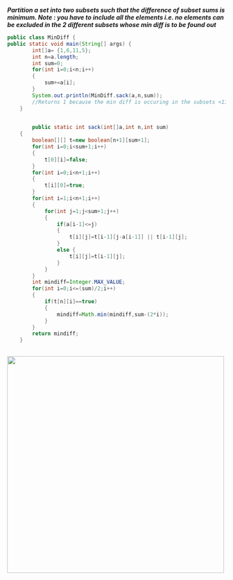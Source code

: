 _**Partition a set into two subsets such that the difference of subset sums is minimum.
Note : you have to include all the elements i.e. no elements can be excluded in the 2 different subsets whose min diff is to be found out**_
```java
public class MinDiff {
public static void main(String[] args) {
		int[]a= {1,6,11,5};
		int n=a.length;
		int sum=0;
		for(int i=0;i<n;i++)
		{
			sum+=a[i];
		}
		System.out.println(MinDiff.sack(a,n,sum));
		//Returns 1 because the min diff is occuring in the subsets <11,1> and <6,5>
    }
```
```java
    
    	public static int sack(int[]a,int n,int sum)
	{
		boolean[][] t=new boolean[n+1][sum+1];
		for(int i=0;i<sum+1;i++)
		{
			t[0][i]=false;
		}
		for(int i=0;i<n+1;i++)
		{
			t[i][0]=true;
		}
		for(int i=1;i<n+1;i++)
		{
			for(int j=1;j<sum+1;j++)
			{
				if(a[i-1]<=j)
				{
					t[i][j]=t[i-1][j-a[i-1]] || t[i-1][j];
				}
				else {
					t[i][j]=t[i-1][j];
				}
			}
		}
		int mindiff=Integer.MAX_VALUE;
		for(int i=0;i<=(sum)/2;i++)
		{
			if(t[n][i]==true)
			{
				mindiff=Math.min(mindiff,sum-(2*i));
			}
		}
		return mindiff;
	}
    
```
<img src="https://github.com/Its-Ankush/DynamicProgrammingBasics/blob/master/images/min_subset_sum01.jpeg" width="500">


